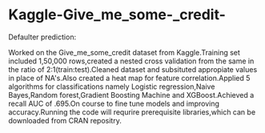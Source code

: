 # Kaggle-Give_me_some-_credit-
Defaulter prediction:

Worked on the Give_me_some_credit dataset from Kaggle.Training set included 1,50,000 rows,created a nested cross validation from the same in the ratio of 2:1(train:test).Cleaned dataset and subsituted appropiate values in place of NA's.Also created a heat map for feature correlation.Applied 5 algorithms for classifications namely Logistic regression,Naive Bayes,Random forest,Gradient Boosting Machine and XGBoost.Achieved a recall AUC of .695.On course to fine tune models and improving accuracy.Running the code will requrire prerequisite libraries,which can be downloaded from CRAN repositry.
